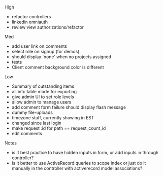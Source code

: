 High
- refactor controllers
- linkedin omniauth
- review view authorizations/refactor

Med
- add user link on comments
- select role on signup (for demos)
- should display 'none' when no projects assigned
- tests
- Client comment background color is different

Low
- Summary of outstanding items
- all info table mode for exporting
- give admin UI to set role levels
- allow admin to manage users
- add comment form failure should display flash message
- dummy file-uploads
- timezone stuff, currently showing in EST
- changed since last login
- make request :id for path == request_count_id
- edit comments


Notes
- is it best practice to have hidden inputs in form, or add inputs in through controller?
- is it better to use ActiveRecord queries to scope index or just do it manually
in the controller with activerecord model associations?
